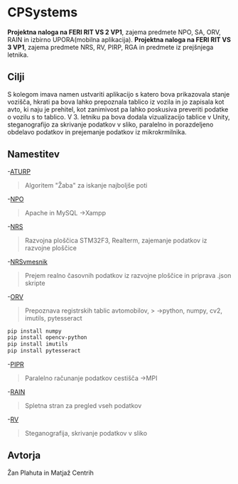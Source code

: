 # CPSystems
**Projektna naloga na FERI RIT VS 2 VP1**, zajema predmete NPO, SA, ORV, RAIN in izbirno UPORA(mobilna aplikacija).
**Projektna naloga na FERI RIT VS 3 VP1**, zajema predmete NRS, RV, PIRP, RGA in predmete iz prejšnjega letnika.
## Cilji
S kolegom imava namen ustvariti aplikacijo s katero bova prikazovala stanje vozišča, hkrati pa bova lahko prepoznala tablico iz vozila in jo zapisala kot avto, ki naju je prehitel, kot zanimivost pa lahko poskusiva preveriti podatke o vozilu s to tablico. V 3. letniku pa bova dodala vizualizacijo tablice v Unity, steganografijo za skrivanje podatkov v sliko, paralelno in porazdeljeno obdelavo podatkov in prejemanje podatkov iz mikrokrmilnika.
## Namestitev
-[ATURP]()
>Algoritem "Žaba" za iskanje najboljše poti

-[NPO](https://www.apachefriends.org/download.html)
>Apache in MySQL ->Xampp

-[NRS](https://www.st.com/en/development-tools/stm32cubeide.html)
> Razvojna ploščica STM32F3, Realterm,
> zajemanje podatkov iz razvojne ploščice

-[NRSvmesnik]()
>Prejem realno časovnih podatkov iz razvojne ploščice in priprava .json skripte

-[ORV](https://www.python.org/downloads/release/python-397/) 
>Prepoznava registrskih tablic avtomobilov,
	> ->python, numpy, cv2, imutils, pytesseract
```sh
pip install numpy
pip install opencv-python
pip install imutils
pip install pytesseract
```

-[PIPR](https://medium.com/geekculture/configuring-mpi-on-windows-10-and-executing-the-hello-world-program-in-visual-studio-code-2019-879776f6493f)
>Paralelno računanje podatkov cestišča ->MPI

-[RAIN]()
>Spletna stran za pregled vseh podatkov

-[RV]()
>Steganografija, skrivanje podatkov v sliko

## Avtorja
Žan Plahuta in Matjaž Centrih
